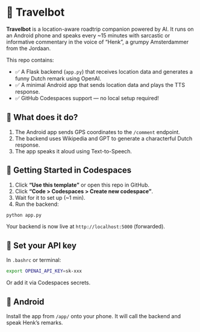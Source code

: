 # 🚗 Travelbot

**Travelbot** is a location-aware roadtrip companion powered by AI. It runs on an Android phone and speaks every ~15 minutes with sarcastic or informative commentary in the voice of “Henk”, a grumpy Amsterdammer from the Jordaan.

This repo contains:
- ✅ A Flask backend (`app.py`) that receives location data and generates a funny Dutch remark using OpenAI.
- ✅ A minimal Android app that sends location data and plays the TTS response.
- ✅ GitHub Codespaces support — no local setup required!

## 🧠 What does it do?

1. The Android app sends GPS coordinates to the `/comment` endpoint.
2. The backend uses Wikipedia and GPT to generate a characterful Dutch response.
3. The app speaks it aloud using Text-to-Speech.

## 🚀 Getting Started in Codespaces

1. Click **“Use this template”** or open this repo in GitHub.
2. Click **“Code > Codespaces > Create new codespace”**.
3. Wait for it to set up (~1 min).
4. Run the backend:

```bash
python app.py
```

Your backend is now live at `http://localhost:5000` (forwarded).

## 🔑 Set your API key

In `.bashrc` or terminal:

```bash
export OPENAI_API_KEY=sk-xxx
```

Or add it via Codespaces secrets.

## 📱 Android

Install the app from `/app/` onto your phone. It will call the backend and speak Henk’s remarks.